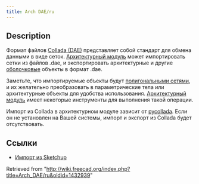 ```yaml
---
title: Arch DAE/ru
---
```

## Description

Формат файлов [Collada (DAE)](http://en.wikipedia.org/wiki/COLLADA) представляет собой стандарт для обмена данными в виде сеток. [Архитектурный модуль](/Arch_Workbench/ru "Arch Workbench/ru") может импортировать сетки из файлов .dae, и экспортировать архитектурные и другие [оболочковые](/Part_Workbench/ru "Part Workbench/ru") объекты в формат .dae.

Заметьте, что импортируемые объекты будут [полигональными сетями](/Mesh_Workbench/ru "Mesh Workbench/ru"), и их желательно преобразовать в параметрические тела или архитектурные объекты для удобства использования. [Архитектурный модуль](/Arch_Workbench/ru "Arch Workbench/ru") имеет некоторые инструменты для выполнения такой операции.

Импорт из Collada в архитектурном модуле зависит от [pycollada](http://pycollada.github.com/). Если он не установлен на Вашей системы, импорт и экспорт из Collada будет отсутствовать.

## Ссылки

* [Импорт из Sketchup](/index.php?title=Importing_From_Sketchup/ru&action=edit&redlink=1 "Importing From Sketchup/ru (page does not exist)")

Retrieved from "<http://wiki.freecad.org/index.php?title=Arch_DAE/ru&oldid=1432939>"